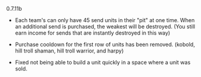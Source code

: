 0.7.11b

- Each team's can only have 45 send units in their "pit" at one time. When an additional send is purchased, the weakest will be destroyed. (You still earn income for sends that are instantly destroyed in this way)

- Purchase cooldown for the first row of units has been removed. (kobold, hill troll shaman, hill troll warrior, and harpy)

- Fixed not being able to build a unit quickly in a space where a unit was sold.
